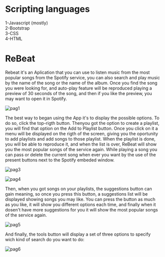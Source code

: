 # Scripting languages
1-Javascript (mostly)  
2-Bootstrap  
3-CSS  
4-HTML  


# ReBeat
Rebeat it's an Aplication that you can use to listen music from the most popular songs from the Spotify service,
you can also search and play music by the name of the song or the name of the album.
Once you find the song you were looking for, and auto-play feature will be reproduced playing a preview of 30 seconds of the song, and then if you like the preview, you may want to open it in Spotify.

![pag1](https://cloud.githubusercontent.com/assets/10881908/6080871/4c4e8572-ae15-11e4-98a2-3072fe5d3fe2.png)

The best way to began using the App it's to display the possible options. To do so, click the top-rigth button.
Thenyou got the option to create a playlist, you will find that option on the Add to Playlist button. Once you click on it
a menu will be displayed on the rigth of the screen, giving you the oportunity to add playlists and add songs to those playlist.
When the playlist is done, you will be able to reproduce it, and when the list is over, ReBeat will show you the most popular
songs of the service again.
While playing a song you can pass or delete the current song when ever you want by the use of the present buttons next to the Spotify embeded window.

![pag3](https://cloud.githubusercontent.com/assets/10881908/6080873/53503a0a-ae15-11e4-8f8f-2a0123fa441c.png)

![pag4](https://cloud.githubusercontent.com/assets/10881908/6080875/560d01ec-ae15-11e4-8295-779e875f9e19.png)

Then, when you got songs on your playlists, the suggestions button can gain meaning, so once you press this button, a suggestions list will be displayed showing songs you may like. You can press the button as much as you like, it will show you different options each time, and finally when it dosen't have more suggestions for you it will show the most popular songs of the service again.

![pag5](https://cloud.githubusercontent.com/assets/10881908/6080880/59d5412c-ae15-11e4-8d47-d1a1c426f0eb.png)

And finally, the tools button will display a set of three options to specify wich kind of search do you want to do:

![pag6](https://cloud.githubusercontent.com/assets/10881908/6080885/5d579296-ae15-11e4-8f41-f6d743fd2be2.png)
